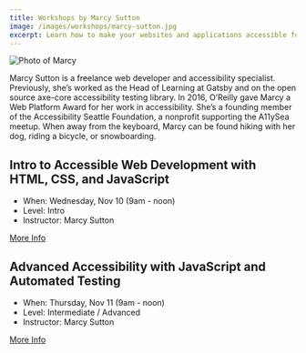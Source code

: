 ```yaml
---
title: Workshops by Marcy Sutton
image: /images/workshops/marcy-sutton.jpg
excerpt: Learn how to make your websites and applications accessible for everyone!
---
```

<div class="person"><div class="person-photo"><img src="/images/workshops/marcy-sutton.jpg" alt="Photo of Marcy"/></div></div>

Marcy Sutton is a freelance web developer and accessibility specialist. Previously, she’s worked as the Head of Learning at Gatsby and on the open source axe-core accessibility testing library. In 2016, O’Reilly gave Marcy a Web Platform Award for her work in accessibility. She’s a founding member of the Accessibility Seattle Foundation, a nonprofit supporting the A11ySea meetup. When away from the keyboard, Marcy can be found hiking with her dog, riding a bicycle, or snowboarding.

## Intro to Accessible Web Development with HTML, CSS, and JavaScript

* When: Wednesday, Nov 10 (9am - noon)
* Level: Intro 
* Instructor: Marcy Sutton

<span class="cta secondary"><a href="/workshops/intro-a11y">More Info</a></span>

## Advanced Accessibility with JavaScript and Automated Testing

* When: Thursday, Nov 11 (9am - noon)
* Level: Intermediate / Advanced
* Instructor: Marcy Sutton

<span class="cta secondary"><a href="/workshops/advanced-a11y">More Info</a></span>
